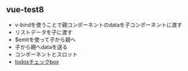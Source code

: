 ## vue-test8
- v-bindを使うことで親コンポーネントのdataを子コンポーネントに渡す
- リストデータを子に渡す
- $emitを使って子から親へ
- 子から親へdataを送る
- コンポーネントとスロット
- [todosチェックbox](https://jsfiddle.net/boilerplate/vue)
